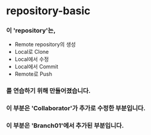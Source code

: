 # repository-basic
### 이 'repository'는,
* Remote repository의 생성
* Local로 Clone
* Local에서 수정
* Local에서 Commit
* Remote로 Push
### 를 연습하기 위해 만들어졌습니다.

### 이 부분은 'Collaborator'가 추가로 수정한 부분입니다.

### 이 부분은 'Branch01'에서 추가된 부분입니다.